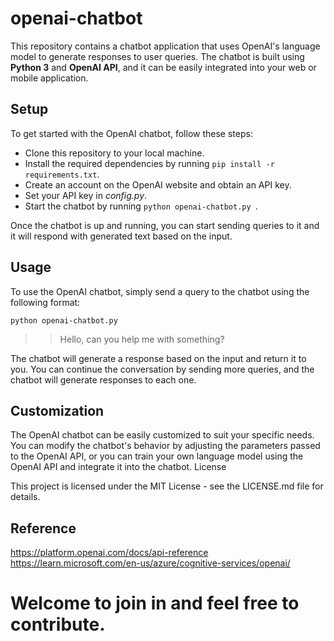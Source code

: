 # openai-chatbot

This repository contains a chatbot application that uses OpenAI's language model to generate responses to user queries. The chatbot is built using **Python 3** and **OpenAI API**, and it can be easily integrated into your web or mobile application.

## Setup

To get started with the OpenAI chatbot, follow these steps:

- Clone this repository to your local machine.
- Install the required dependencies by running ```pip install -r requirements.txt```.
- Create an account on the OpenAI website and obtain an API key.
- Set your API key in *config.py*.
- Start the chatbot by running ```python openai-chatbot.py ```.

Once the chatbot is up and running, you can start sending queries to it and it will respond with generated text based on the input.

## Usage

To use the OpenAI chatbot, simply send a query to the chatbot using the following format:

```python openai-chatbot.py```

>> Hello, can you help me with something?

The chatbot will generate a response based on the input and return it to you. You can continue the conversation by sending more queries, and the chatbot will generate responses to each one.

## Customization

The OpenAI chatbot can be easily customized to suit your specific needs. You can modify the chatbot's behavior by adjusting the parameters passed to the OpenAI API, or you can train your own language model using the OpenAI API and integrate it into the chatbot.
License

This project is licensed under the MIT License - see the LICENSE.md file for details.

## Reference
https://platform.openai.com/docs/api-reference  
https://learn.microsoft.com/en-us/azure/cognitive-services/openai/

# Welcome to join in and feel free to contribute.
